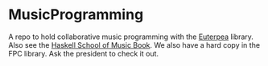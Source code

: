 # MusicProgramming
A repo to hold collaborative music programming with the [Euterpea](http://euterpea.com/) library. Also see the [Haskell School of Music Book](http://haskell.cs.yale.edu/wp-content/uploads/2015/03/HSoM.pdf). We also have a hard copy in the FPC library. Ask the president to check it out.

